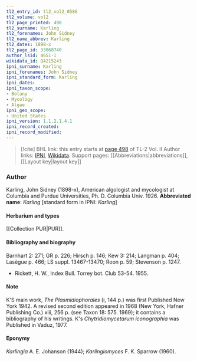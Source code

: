 ```yaml
---
tl2_entry_id: tl2_vol2_0586
tl2_volume: vol2
tl2_page_printed: 498
tl2_surname: Karling
tl2_forenames: John Sidney
tl2_name_abbrev: Karling
tl2_dates: 1898-x
tl2_page_id: 33068740
author_lsid: 4651-1
wikidata_id: Q4215243
ipni_surname: Karling
ipni_forenames: John Sidney
ipni_standard_form: Karling
ipni_dates: 
ipni_taxon_scope: 
- Botany
- Mycology
- Algae
ipni_geo_scope: 
- United States
ipni_version: 1.1.2.1.4.1
ipni_record_created: 
ipni_record_modified:
---
```


> [!cite] BHL link: this entry starts at [page 498](https://www.biodiversitylibrary.org/page/33068740) of TL-2 Vol. II
> Author links: [IPNI](https://www.ipni.org/a/4651-1), [Wikidata](https://www.wikidata.org/wiki/Q4215243). Support pages: [[Abbreviations|abbreviations]], [[Layout key|layout key]]

### Author

Karling, John Sidney (1898-x), American algologist and mycologist at Columbia and Purdue Universities, Ph. D. Columbia Univ. 1926. 
**Abbreviated name**: *Karling* \[standard form in IPNI: *Karling*\]

#### Herbarium and types

[[Collection PUR|PUR]].

#### Bibliography and biography

Barnhart 2: 271; GR p. 226; Hirsch p. 146; Kew 3: 214; Langman p. 404; Lasègue p. 466; LS suppl. 13467-13470; Roon p. 59; Stevenson p. 1247.
- Rickett, H. W., Index Bull. Torrey bot. Club 53-54. 1955.

#### Note

K'S main work, *The Plasmidiophorales* (i, 144 p.) was first Published New York 1942. A revised second edition appeared in 1968 (New York, Hafner Publishing Co.) xiii, 256 p. (see Taxon 18: 575. 1969); it contains a bibliography of his writings. K's *Chytridiomycetarum iconographia* was Published in Vaduz, 1977.

#### Eponymy

*Karlingia* A. E. Johanson (1944); *Karlingiomyces* F. K. Sparrow (1960).

